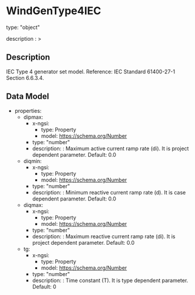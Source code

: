 # WindGenType4IEC
type: "object"
description : >
## Description
IEC Type 4 generator set model.  Reference: IEC Standard 61400-27-1 Section 6.6.3.4.

## Data Model
  - properties:
    - dipmax:
      - x-ngsi:
        - type: Property
        - model: https://schema.org/Number
      - type: "number"
      - description: : Maximum active current ramp rate (di). It is project dependent parameter. Default: 0.0
    - diqmin:
      - x-ngsi:
        - type: Property
        - model: https://schema.org/Number
      - type: "number"
      - description: : Minimum reactive current ramp rate (d). It is case dependent parameter. Default: 0.0
    - diqmax:
      - x-ngsi:
        - type: Property
        - model: https://schema.org/Number
      - type: "number"
      - description: : Maximum reactive current ramp rate (di). It is project dependent parameter. Default: 0.0
    - tg:
      - x-ngsi:
        - type: Property
        - model: https://schema.org/Number
      - type: "number"
      - description: : Time constant (T). It is type dependent parameter. Default: 0
